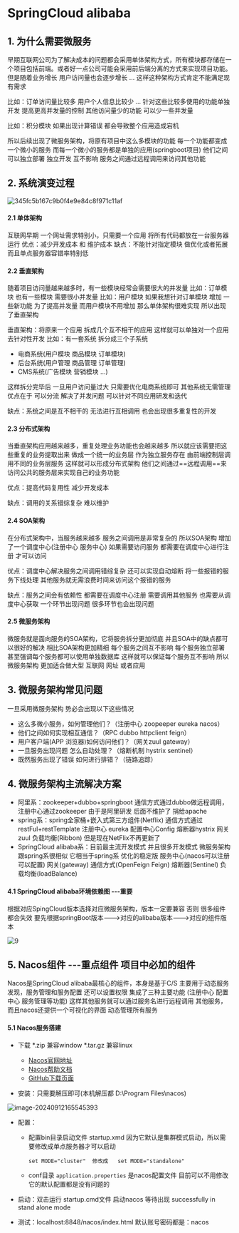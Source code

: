 # SpringCloud alibaba

## 1. 为什么需要微服务

早期互联网公司为了解决成本的问题都会采用单体架构方式，所有模块都存储在一个项目包括前端。或者好一点公司可能会采用前后端分离的方式来实现项目功能。但是随着业务增长 用户访问量也会逐步增长 ... 这样这种架构方式肯定不能满足现有需求

比如：订单访问量比较多 用户个人信息比较少 ... 针对这些比较多使用的功能单独开发 提高更高并发量的控制 其他访问量少的功能 可以少一些并发量

比如：积分模块 如果出现计算错误 都会导致整个应用造成宕机

所以后续出现了微服务架构，将原有项目中这么多模块的功能 每一个功能都变成一个微小的服务 而每一个微小的服务都是单独的应用(springboot项目) 他们之间可以独立部署 独立开发 互不影响 服务之间通过远程调用来访问其他功能

## 2. 系统演变过程

![345fc5b167c9b0f4e9e84c8f971c11af](https://s2.loli.net/2024/09/12/P5KUvXVLwrQas4o.png)

#### 2.1 单体架构

互联网早期 一个网址需求特别小，只需要一个应用 将所有代码都放在一台服务器运行 优点：减少开发成本 和 维护成本 缺点：不能针对指定模块 做优化或者拓展 而且单点服务器容错率特别低

#### 2.2 垂直架构

随着项目访问量越来越多时，有一些模块经常会需要很大的并发量 比如：订单模块  也有一些模块 需要很小并发量 比如：用户模块 如果我想针对订单模块 增加 一些新功能 为了提高并发量 而用户模块不用增加 那么单体架构很难实现 所以出现了垂直架构

垂直架构：将原来一个应用 拆成几个互不相干的应用 这样就可以单独对一个应用去针对性开发 比如：有一套系统 拆分成三个子系统

- 电商系统(用户模块 商品模块 订单模块)
- 后台系统(用户管理 商品管理 订单管理)
- CMS系统(广告模块 营销模块 ...)

这样拆分完毕后 一旦用户访问量过大 只需要优化电商系统即可 其他系统无需管理 优点在于 可以分流 解决了并发问题 可以针对不同应用研发和迭代

缺点：系统之间是互不相干的 无法进行互相调用 也会出现很多重复性的开发	

#### 2.3 分布式架构

当垂直架构应用越来越多，重复处理业务功能也会越来越多 所以就应该需要把这些重复的业务提取出来 做成一个统一的业务层 作为独立服务存在 由前端控制层调用不同的业务层服务 这样就可以形成分布式架构 他们之间通过==远程调用==来访问公共的服务层来实现自己的业务功能 

优点：提高代码复用性 减少开发成本 

缺点：调用的关系错综复杂 难以维护

#### 2.4 SOA架构

在分布式架构中，当服务越来越多 服务之间调用是非常复杂的 所以SOA架构 增加了一个调度中心(注册中心 服务中心) 如果需要访问服务 都需要在调度中心进行注册 才可以访问

优点：调度中心解决服务之间调用错综复杂 还可以实现自动熔断 将一些报错的服务下线处理 其他服务就无需浪费时间来访问这个报错的服务

缺点：服务之间会有依赖性  都需要在调度中心注册 需要调用其他服务 也需要从调度中心获取 一个环节出现问题 很多环节也会出现问题

#### 2.5 微服务架构

微服务就是面向服务的SOA架构，它将服务拆分更加彻底 并且SOA中的缺点都可以很好的解决 相比SOA架构更加精细 每个服务之间互不影响 每个服务独立部署 甚至强调每个服务都可以使用单独数据库 这样就可以保证每个服务互不影响 所以微服务架构 更加适合做大型 互联网 网址 或者应用

## 3. 微服务架构常见问题

一旦采用微服务架构 势必会出现以下这些情况

- 这么多微小服务，如何管理他们？（注册中心 zoopeeper eureka nacos）
- 他们之间如何实现相互通信？（RPC dubbo httpclient feign）
- 用户客户端(APP 浏览器)如何访问他们？（网关zuul gateway）
- 一旦服务出现问题 怎么自动处理？（熔断机制 hystrix sentinel）
- 既然服务出现了错误 如何进行排错？（链路追踪）

## 4. 微服务架构主流解决方案

- 阿里系：zookeeper+dubbo+springboot 通信方式通过dubbo做远程调用，注册中心通过zookeeper 由于是阿里研发 后面不维护了 捐给apache
- spring系：spring全家桶+嵌入式第三方组件(Netflix) 通信方式通过restFul+restTemplate 注册中心 eureka 配置中心Config 熔断器hystrix 网关zuul  负载均衡(Ribbon)  但是现在NetFlix不再更新了
- SpringCloud alibaba系：目前最主流开发模式 并且很多开发模式 微服务架构 跟spring系很相似 它相当于spring系 优化的稳定版
  服务中心(nacos可以注册 可以配置)  网关(gateway)  通信方式(OpenFeign Feign)  熔断器(Sentinel)  负载均衡(loadBalance)

#### 4.1 SpringCloud alibaba环境依赖图 ---重要

根据对应SpingCloud版本选择对应微服务架构，版本一定要兼容 否则 很多组件都会失效 要先根据springBoot版本--->对应的alibaba版本--->对应的组件版本

![9](https://s2.loli.net/2024/09/12/E9aLsAD1ClyYrKq.png)

## 5. Nacos组件 ---重点组件 项目中必加的组件

Nacos是SpringCloud alibaba最核心的组件，本身是基于C/S 主要用于动态服务发现，服务管理和服务配置 还可以设置权限 集成了三种主要功能 (注册中心 配置中心 服务管理等功能) 这样其他服务就可以通过服务名进行远程调用 其他服务，而且nacos还提供一个可视化的界面 动态管理所有服务

#### 5.1 Nacos服务搭建

- 下载  *.zip 兼容window		*.tar.gz 兼容linux
  - [Nacos官网地址](https://nacos.io/zh-cn/index.html)
  - [Nacos帮助文档](https://nacos.io/zh-cn/docs/concepts.html)
  - [GitHub下载页面](https://github.com/alibaba/nacos/releases)

- 安装：只需要解压即可(本机解压都 D:\Program Files\nacos)

![image-20240912165545393](https://s2.loli.net/2024/09/12/iOfwSKIyndmaZMx.png)

- 配置：

  - 配置bin目录启动文件 startup.xmd  因为它默认是集群模式启动，所以需要修改成单点服务器才可以启动 

    ```
    set MODE="cluster"	修改成   set MODE="standalone"
    ```

  - conf目录 `application.properties` 是nacos配置文件 目前可以不用修改 它的默认配置都是没有问题的

- 启动：双击运行 startup.cmd文件 启动nacos 等待出现 successfully in stand alone mode
- 测试：localhost:8848/nacos/index.html   默认账号密码都是：nacos